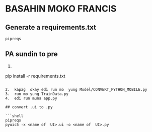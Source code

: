 # BASAHIN MOKO  FRANCIS

## Generate a requirements.txt

```shell
pipreqs
```

## PA sundin to pre

1. ```shell
pip install -r requirements.txt
```

2.  kapag  okay edi run mo  yung Model/CONVERT_PYTHON_MOBILE.py
3.  run mo yung TrainData.py
4.  edi run muna app.py

## convert .ui to .py

```shell
pipreqs
pyuic5 -x <name of  UI>.ui -o <name of  UI>.py
```